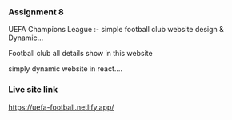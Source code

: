 ### Assignment 8
UEFA Champions League :- simple football club website design & Dynamic... 

Football club all details show in this website

simply dynamic website in react....

### Live site link
https://uefa-football.netlify.app/